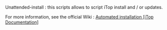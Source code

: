 Unattended-install : this scripts allows to script iTop install and / or updates.

For more information, see the official Wiki : [Automated installation [iTop Documentation]](https://www.itophub.io/wiki/page?id=latest:advancedtopics:automatic_install) 